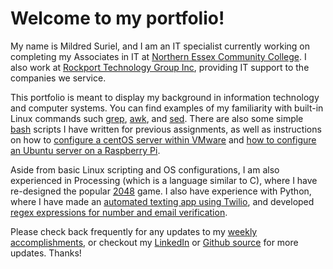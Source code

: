# Welcome to my portfolio!

My name is Mildred Suriel, and I am an IT specialist currently working on completing my Associates in IT at [Northern Essex Community College](https://www.necc.mass.edu/). I also work at [Rockport Technology Group Inc](https://www.rockporttech.com/), providing IT support to the companies we service.

This portfolio is meant to display my background in information technology and computer systems. You can find examples of my familiarity with built-in Linux commands such [grep](grep), [awk](awk), and [sed](sed). There are also some simple [bash](https://github.com/mildredsuriel/mildredsuriel/tree/master/bash/introlinux) scripts I have written for previous assignments, as well as instructions on how to [configure a centOS server within VMware](centos_vm) and [how to configure an Ubuntu server on a Raspberry Pi](ubuntu_pi). 

Aside from basic Linux scripting and OS configurations, I am also experienced in Processing (which is a language similar to C), where I have re-designed the popular [2048](2048) game. I also have experience with Python, where I have made an [automated texting app using Twilio](https://github.com/mildredsuriel/mildredsuriel/blob/master/python/twilio/textgenerator/main.py), and developed [regex expressions for number and email verification](https://github.com/mildredsuriel/mildredsuriel/tree/master/python/regex).

Please check back frequently for any updates to my [weekly accomplishments](weekly_accomplishments), or checkout my [LinkedIn](https://www.linkedin.com/in/mildred-suriel-957b7688/) or [Github source](https://www.github.com/mildredsuriel) for more updates. Thanks!
